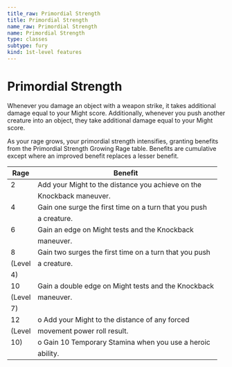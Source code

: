 ```yaml
---
title_raw: Primordial Strength
title: Primordial Strength
name_raw: Primordial Strength
name: Primordial Strength
type: classes
subtype: fury
kind: 1st-level features
---
```


# Primordial Strength

Whenever you damage an object with a weapon strike, it takes additional damage equal to your Might score. Additionally, whenever you push another creature into an object, they take additional damage equal to your Might score.

As your rage grows, your primordial strength intensifies, granting benefits from the Primordial Strength Growing Rage table. Benefits are cumulative except where an improved benefit replaces a lesser benefit.

| Rage   | Benefit                                                |
| ------ | ------------------------------------------------------ |
| 2      | Add your Might to the distance you achieve on the      |
|        | Knockback maneuver.                                    |
| 4      | Gain one surge the first time on a turn that you push  |
|        | a creature.                                            |
| 6      | Gain an edge on Might tests and the Knockback          |
|        | maneuver.                                              |
| 8      | Gain two surges the first time on a turn that you push |
| (Level | a creature.                                            |
| 4)     |                                                        |
| 10     | Gain a double edge on Might tests and the Knockback    |
| (Level | maneuver.                                              |
| 7)     |                                                        |
| 12     | o Add your Might to the distance of any forced         |
| (Level | movement power roll result.                            |
| 10)    | o Gain 10 Temporary Stamina when you use a heroic      |
|        | ability.                                               |
